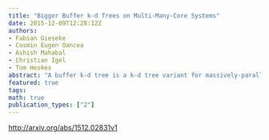 ```yaml
---
title: "Bigger Buffer k-d Trees on Multi-Many-Core Systems"
date: 2015-12-09T12:28:12Z
authors:
- Fabian Gieseke
- Cosmin Eugen Oancea
- Ashish Mahabal
- Christian Igel
- Tom Heskes
abstract: "A buffer k-d tree is a k-d tree variant for massively-parallel nearest neighbor search. While providing valuable speed-ups on modern many-core devices in case both a large number of reference and query points are given, buffer k-d trees are limited by the amount of points that can fit on a single device. In this work, we show how to modify the original data structure and the associated workflow to make the overall approach capable of dealing with massive data sets. We further provide a simple yet efficient way of using multiple devices given in a single workstation. The applicability of the modified framework is demonstrated in the context of astronomy, a field that is faced with huge amounts of data."
featured: true
tags:
math: true
publication_types: ["2"]
---
```

http://arxiv.org/abs/1512.02831v1
